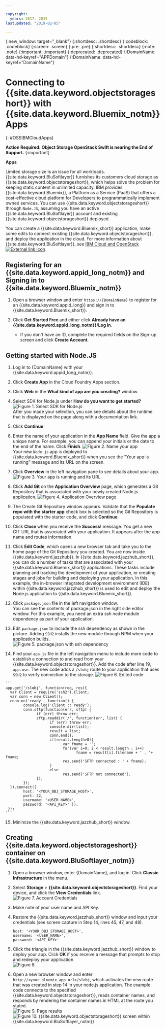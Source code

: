 ```yaml
---

copyright:
  years: 2017, 2019
lastupdated: "2019-02-05"

---
```

{:new_window: target="_blank"}
{:shortdesc: .shortdesc}
{:codeblock: .codeblock}
{:screen: .screen}
{:pre: .pre}
{:shortdesc: .shortdesc}
{:note: .note}
{:important: .important}
{:deprecated: .deprecated}
{:DomainName: data-hd-keyref="APPDomain"}
{:DomainName: data-hd-keyref="DomainName"}

# Connecting to {{site.data.keyword.objectstorageshort}} with {{site.data.keyword.Bluemix_notm}} Apps
{: #OSSIBMCloudApps}

**Action Required: Object Storage OpenStack Swift is nearing the End of Support.**
{:important}

**Apps**

Limited storage size is an issue for all workloads. {{site.data.keyword.BluSoftlayer}} furnishes its customers cloud storage as {{site.data.keyword.objectstorageshort}}, which helps solve the problem for keeping static content in unlimited capacity. IBM provides {{site.data.keyword.Bluemix}}, a Platform as a Service (PaaS) that offers a cost-effective cloud platform for Developers to programmatically implement owned services. You can use {{site.data.keyword.objectstorageshort}} through `Node.JS`, assuming you have an active {{site.data.keyword.BluSoftlayer}} account and existing {{site.data.keyword.objectstorageshort}} deployed.

You can create a {{site.data.keyword.Bluemix_short}} application, make some edits to connect existing {{site.data.keyword.objectstorageshort}}, and deploy the application in the cloud.  For more information about {{site.data.keyword.BluSoftlayer}}, see [IBM Cloud and OpenStack ![External link icon](../../icons/launch-glyph.svg "External link icon")](http://blog.softlayer.com/2015/softlayer-bluemix-and-openstack-powerful-combination).


## Registering for an {{site.data.keyword.appid_long_notm}} and Signing in to {{site.data.keyword.Bluemix_notm}}

1. Open a browser window and enter `https://{DomainName}` to register for an {{site.data.keyword.appid_long}} and sign in to {{site.data.keyword.Bluemix_short}}.

2. Click **Get Started Free** and either click **Already have an {{site.data.keyword.appid_long_notm}}**/**Log in**.
   - If you don't have an ID, complete the required fields on the Sign-up screen and click **Create Account**.


## Getting started with Node.JS

 1. Log in to {DomainName} with your {{site.data.keyword.appid_long_notm}}.

 2. Click **Create App** in the Cloud Foundry Apps section.

 3. Click **Web** in the **What kind of app are you creating?** window.

 4. Select SDK for Node.js under **How do you want to get started?**<br/>
    ![Figure 1. Select SDK for Node.js](/images/bluemix_fig1.png)<br/>
    After you made your selection, you can see details about the runtime that is displayed on the page along with a documentation link.

 5. Click **Continue**.

 6. Enter the name of your application in the **App Name** field. Give the app a unique name. For example, you can append your initials or the date to the end of the name. Click **Finish**.
    ![Figure 2. Name your app](/images/bluemix_fig2.png)<br/>
    Your new `Node.js` app is deployed to {{site.data.keyword.Bluemix_short}} when you see the "Your app is running" message and its URL on the screen.

 7. Click **Overview** in the left navigation pane to see details about your app.
 ![Figure 3. Your app is running and its URL](/images/bluemix_fig3.png)

 8. Click **Add Git** on the **Application Overview** page, which generates a Git Repository that is associated with your newly created Node.js application.
   ![Figure 4. Application Overview page](/images/bluemix_fig4.png)<br/>


 9. The Create Git Repository window appears. Validate that the **Populate repo with the starter app** check box is selected so the Git Repository is populated with the starter code, and click **Continue**.

 10. Click **Close** when you receive the **Success!** message. You get a new GIT URL that is associated with your application. It appears after the app name and routes information.

 11. Click **Edit Code**, which opens a new browser tab and take you to the home page of the Git Repository you created.
     You are now inside {{site.data.keyword.jazzhub}}. In {{site.data.keyword.jazzhub_short}}, you can do a number of tasks that are associated with your {{site.data.keyword.Bluemix_short}} applications. These tasks include planning and tracking the development of your application, or creating stages and jobs for building and deploying your application.
     In this example, the in-browser integrated development environment (IDE) within {{site.data.keyword.jazzhub_short}} is used to edit and deploy the Node.js application to {{site.data.keyword.Bluemix_short}}.

 12. Click `package.json` file in the left navigation window. <br/>
     You can see the contents of package.json in the right side editor window. For this example, you need an extra ssh node module dependency as part of your application.

 13. Edit `package.json` to include the ssh dependency as shown in the picture. Adding `SSH2` installs the new module through NPM when your application builds.<br/>
     ![Figure 5. package.json with ssh dependency](/images/bluemix_fig5.png)

 14. Find your `app.js` file in the left navigation menu to include more code to establish a connection to and read from your {{site.data.keyword.objectstorageshort}}. Add the code after line 19, `app.use`. The new code adds a `/slobj` route to your application that uses `SSH2` to verify connection to the storage.
    ![Figure 6. Edited code](/images/bluemix_fig6.png)

    ```
    app.get('/slobj', function(req, res){
      var Client = require('ssh2').Client;
      var conn = new Client();
      conn.on('ready', function() {
            console.log('Client :: ready');
            conn.sftp(function(err, sftp) {
                  if (err) throw err;
                  sftp.readdir('/', function(err, list) {
                        if (err) throw err;
                        console.dir(list);
                        result = list;
                        conn.end();
                        if(result.length>0){
                              var fname = '';
                              for(var i=0; i < result.length ; i++)
                                    fname = result[i].filename + ' , '+ fname;
                              res.send('SFTP connected : ' + fname);
                        }
                        else
                              res.send('SFTP not connected');
                  });
            });
      }).connect({
            host: '<YOUR_OBJ_STORAGE_HOST>',
            port: 22,  
            username: '<USER_NAME>',
            password: '<API_KEY>' });
     });
    ```

15. Minimize the {{site.data.keyword.jazzhub_short}} window.

## Creating {{site.data.keyword.objectstorageshort}} container on {{site.data.keyword.BluSoftlayer_notm}}

 1. Open a browser window, enter {DomainName}, and log in. Click **Classic Infrastructure** in the menu.

 2. Select **Storage** > **{{site.data.keyword.objectstorageshort}}**. Find your device, and click the **View Credentials** link.<br/>
    ![Figure 7. Account Credentials](/images/bluemix_fig7.png)

 3. Make note of your user name and API Key.

 4. Restore the {{site.data.keyword.jazzhub_short}} window and input your credentials (see screen capture in Step 14, lines 45, 47, and 48).
    ```
    host: '<YOUR_OBJ_STORAGE_HOST>',
    username: '<USER_NAME>',
    password: '<API_KEY>'
    ```

 5. Click the triangle in the {{site.data.keyword.jazzhub_short}} window to deploy your app. Click **OK** if you receive a message that prompts to stop and redeploy your application.<br/>
 ![Figure 8.](/images/bluemix_fig8.2.png)

 6. Open a new browser window and enter `http://<your_bluemix_app_url>/slobj`, which activates the new route that was created in step 14 in your node.js application.
    The example code connects to the specified {{site.data.keyword.objectstorageshort}}, reads container names, and responds by rendering the container names in HTML at the route you stated.<br/>
    ![Figure 9. Page results](/images/bluemix_fig8.png)
    ![Figure 10. {{site.data.keyword.objectstorageshort}} screen within {{site.data.keyword.BluSoftlayer_notm}}](/images/bluemix_fig9.png)
